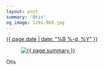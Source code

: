```yaml
---
layout: post
summary: 'Otis'
og_image: 1291-960.jpg
---
```


<p>
 <time>
  <a href="/1291">
   {{ page.date | date: "%B %-d, %Y" }}
  </a>
 </time>
 <a href="/1291">
  <figure data-taken="2/2/2021">
   <img alt="{{ page.summary }}" sizes="(min-width: 700px) 50vw, calc(100vw - 2rem)" src="{{ site.assets_url }}/1291-480.jpg" srcset="{{ site.assets_url }}/1291-240.jpg 240w, {{ site.assets_url }}/1291-480.jpg 480w, {{ site.assets_url }}/1291-720.jpg 720w, {{ site.assets_url }}/1291-960.jpg 960w"/>
  </figure>
 </a>
 <span>
  Otis
 </span>
</p>
